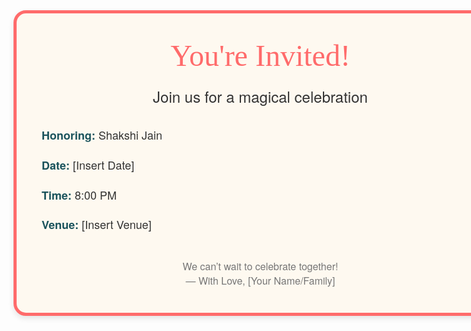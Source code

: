 <!DOCTYPE html>
<html lang="en">
<head>
  <meta charset="UTF-8">
  <title>Shakshi Jain’s Birthday Invitation</title>
  <style>
    /* Card container for a 5×7 inch (approx.) aspect ratio */
    .card {
      width: 700px;               /* adjust for screen; for print, set inch in @media print */
      padding: 40px;
      margin: auto;
      background: #fef9f0;        /* light cream background */
      border: 5px solid #ff6b6b;  /* coral border */
      border-radius: 20px;
      box-shadow: 0 4px 10px rgba(0,0,0,0.1);
      font-family: 'Helvetica Neue', Arial, sans-serif;
      color: #333;
    }
    .header {
      font-family: 'Great Vibes', cursive;
      font-size: 48px;
      color: #ff6b6b;
      text-align: center;
      margin-bottom: 20px;
    }
    .subheader {
      font-size: 24px;
      text-align: center;
      margin-bottom: 30px;
    }
    .details {
      font-size: 18px;
      line-height: 1.6;
    }
    .details strong {
      color: #1a535c;
    }
    .footer {
      text-align: center;
      margin-top: 40px;
      font-size: 16px;
      color: #777;
    }
  </style>
  <!-- Link to Google Fonts for decorative script -->
  <link href="https://fonts.googleapis.com/css2?family=Great+Vibes&display=swap" rel="stylesheet">
</head>
<body>
  <div class="card">
    <div class="header">You're Invited!</div>
    <div class="subheader">Join us for a magical celebration</div>
    <div class="details">
      <p><strong>Honoring:</strong> Shakshi Jain</p>
      <p><strong>Date:</strong> [Insert Date]</p>
      <p><strong>Time:</strong> 8:00 PM</p>
      <p><strong>Venue:</strong> [Insert Venue]</p>
    </div>
    <div class="footer">
      We can’t wait to celebrate together!<br>
      — With Love, [Your Name/Family]
    </div>
  </div>
</body>
</html>
